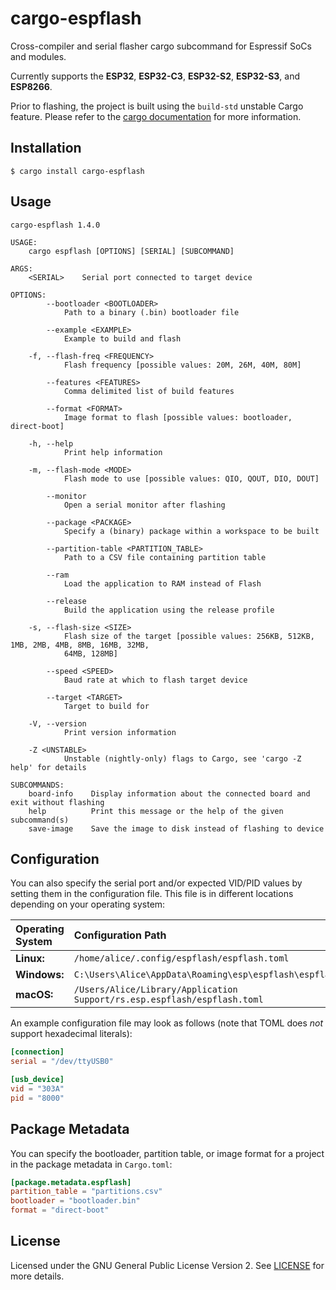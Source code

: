# cargo-espflash

Cross-compiler and serial flasher cargo subcommand for Espressif SoCs and modules.

Currently supports the **ESP32**, **ESP32-C3**, **ESP32-S2**, **ESP32-S3**, and **ESP8266**.

Prior to flashing, the project is built using the `build-std` unstable Cargo feature. Please refer to the [cargo documentation](https://doc.rust-lang.org/cargo/reference/unstable.html#build-std) for more information.

## Installation

```shell
$ cargo install cargo-espflash
```

## Usage

```text
cargo-espflash 1.4.0

USAGE:
    cargo espflash [OPTIONS] [SERIAL] [SUBCOMMAND]

ARGS:
    <SERIAL>    Serial port connected to target device

OPTIONS:
        --bootloader <BOOTLOADER>
            Path to a binary (.bin) bootloader file

        --example <EXAMPLE>
            Example to build and flash

    -f, --flash-freq <FREQUENCY>
            Flash frequency [possible values: 20M, 26M, 40M, 80M]

        --features <FEATURES>
            Comma delimited list of build features

        --format <FORMAT>
            Image format to flash [possible values: bootloader, direct-boot]

    -h, --help
            Print help information

    -m, --flash-mode <MODE>
            Flash mode to use [possible values: QIO, QOUT, DIO, DOUT]

        --monitor
            Open a serial monitor after flashing

        --package <PACKAGE>
            Specify a (binary) package within a workspace to be built

        --partition-table <PARTITION_TABLE>
            Path to a CSV file containing partition table

        --ram
            Load the application to RAM instead of Flash

        --release
            Build the application using the release profile

    -s, --flash-size <SIZE>
            Flash size of the target [possible values: 256KB, 512KB, 1MB, 2MB, 4MB, 8MB, 16MB, 32MB,
            64MB, 128MB]

        --speed <SPEED>
            Baud rate at which to flash target device

        --target <TARGET>
            Target to build for

    -V, --version
            Print version information

    -Z <UNSTABLE>
            Unstable (nightly-only) flags to Cargo, see 'cargo -Z help' for details

SUBCOMMANDS:
    board-info    Display information about the connected board and exit without flashing
    help          Print this message or the help of the given subcommand(s)
    save-image    Save the image to disk instead of flashing to device
```

## Configuration

You can also specify the serial port and/or expected VID/PID values by setting them in the configuration file. This file is in different locations depending on your operating system:

| Operating System | Configuration Path                                                       |
| :--------------- | :----------------------------------------------------------------------- |
| **Linux:**       | `/home/alice/.config/espflash/espflash.toml`                             |
| **Windows:**     | `C:\Users\Alice\AppData\Roaming\esp\espflash\espflash.toml`              |
| **macOS:**       | `/Users/Alice/Library/Application Support/rs.esp.espflash/espflash.toml` |

An example configuration file may look as follows (note that TOML does _not_ support hexadecimal literals):

```toml
[connection]
serial = "/dev/ttyUSB0"

[usb_device]
vid = "303A"
pid = "8000"
```

## Package Metadata

You can specify the bootloader, partition table, or image format for a project in the package metadata in `Cargo.toml`:

```toml
[package.metadata.espflash]
partition_table = "partitions.csv"
bootloader = "bootloader.bin"
format = "direct-boot"
```

## License

Licensed under the GNU General Public License Version 2. See [LICENSE](LICENSE) for more details.
